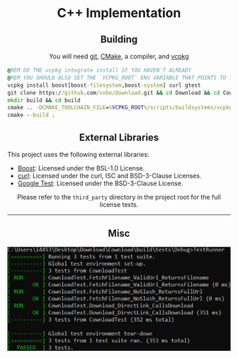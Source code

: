 ﻿<html>
  <body>
    <div align="center">
      <h1>C++ Implementation</h1>
      <h2>Building</h2>
      <p>You will need <a href="https://git-scm.com">git</a>, <a href="https://cmake.org">CMake</a>, a compiler, and <a href="https://vcpkg.io">vcpkg</a></p>
    </div>
    
```bat
@REM DO THE vcpkg integrate install IF YOU HAVEN'T ALREADY
@REM YOU SHOULD ALSO SET THE `VCPKG_ROOT` ENV VARIABLE THAT POINTS TO THE VCPKG DIRECTORY
vcpkg install boost[boost-filesystem,boost-system] curl gtest
git clone https://github.com/vxbo/Download.git && cd Download && cd Cownload
mkdir build && cd build
cmake .. -DCMAKE_TOOLCHAIN_FILE=%VCPKG_ROOT%/scripts/buildsystems/vcpkg.cmake
cmake --build .
```
  <div align="center">
    <h2>External Libraries</h2>
  </div>
  <p>This project uses the following external libraries:</p>
  <ul>
    <li><a href="https://www.boost.org">Boost</a>: Licensed under the BSL-1.0 License.</li>
    <li><a href="https://curl.se">curl</a>: Licensed under the curl, ISC and BSD-3-Clause Licenses.</li>
    <li><a href="https://github.com/google/googletest">Google Test</a>: Licensed under the BSD-3-Clause License.</li>
  </ul>
  <div align="center">
    <p>Please refer to the <code>third_party</code> directory in the project root for the full license texts.</p>
    <hr>
    <h2>Misc</h2>
    <img src="media/progress.png" alt="lol have fun with that xd">
  </div>
  </body>
</html>